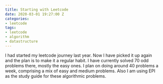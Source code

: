```yaml
---
title: Starting with Leetcode
date: 2020-03-01 19:27:00 Z
categories:
- leetcode
tags:
- leetcode
- algorithm
- datastructure
---
```


I had started my leetcode journey last year. Now I have picked it up again and the plan is to make it a regular habit. I have currently solved 70 odd problems there, mostly the easy ones. I plan on doing around 40 problems a week, comprising a mix of easy and medium problems. Also I am using EPI as the study guide for these algorithmic problems.